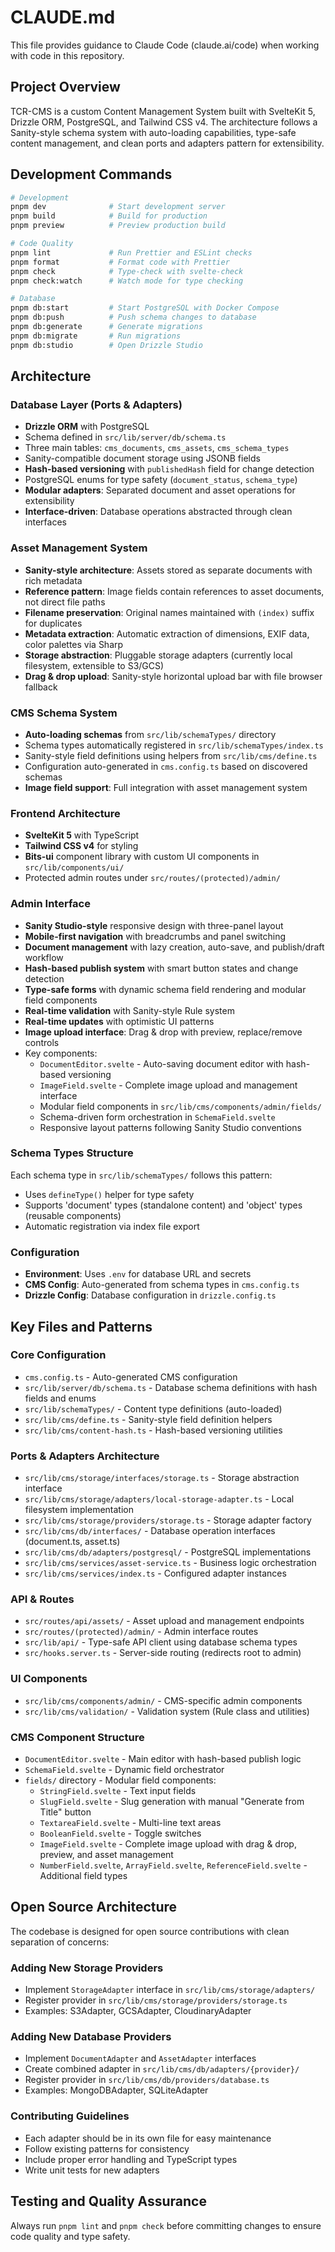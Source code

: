 # CLAUDE.md

This file provides guidance to Claude Code (claude.ai/code) when working with code in this repository.

## Project Overview

TCR-CMS is a custom Content Management System built with SvelteKit 5, Drizzle ORM, PostgreSQL, and Tailwind CSS v4. The architecture follows a Sanity-style schema system with auto-loading capabilities, type-safe content management, and clean ports and adapters pattern for extensibility.

## Development Commands

```bash
# Development
pnpm dev              # Start development server
pnpm build            # Build for production
pnpm preview          # Preview production build

# Code Quality
pnpm lint             # Run Prettier and ESLint checks
pnpm format           # Format code with Prettier
pnpm check            # Type-check with svelte-check
pnpm check:watch      # Watch mode for type checking

# Database
pnpm db:start         # Start PostgreSQL with Docker Compose
pnpm db:push          # Push schema changes to database
pnpm db:generate      # Generate migrations
pnpm db:migrate       # Run migrations
pnpm db:studio        # Open Drizzle Studio
```

## Architecture

### Database Layer (Ports & Adapters)
- **Drizzle ORM** with PostgreSQL
- Schema defined in `src/lib/server/db/schema.ts`
- Three main tables: `cms_documents`, `cms_assets`, `cms_schema_types`
- Sanity-compatible document storage using JSONB fields
- **Hash-based versioning** with `publishedHash` field for change detection
- PostgreSQL enums for type safety (`document_status`, `schema_type`)
- **Modular adapters**: Separated document and asset operations for extensibility
- **Interface-driven**: Database operations abstracted through clean interfaces

### Asset Management System
- **Sanity-style architecture**: Assets stored as separate documents with rich metadata
- **Reference pattern**: Image fields contain references to asset documents, not direct file paths
- **Filename preservation**: Original names maintained with `(index)` suffix for duplicates
- **Metadata extraction**: Automatic extraction of dimensions, EXIF data, color palettes via Sharp
- **Storage abstraction**: Pluggable storage adapters (currently local filesystem, extensible to S3/GCS)
- **Drag & drop upload**: Sanity-style horizontal upload bar with file browser fallback

### CMS Schema System
- **Auto-loading schemas** from `src/lib/schemaTypes/` directory
- Schema types automatically registered in `src/lib/schemaTypes/index.ts`
- Sanity-style field definitions using helpers from `src/lib/cms/define.ts`
- Configuration auto-generated in `cms.config.ts` based on discovered schemas
- **Image field support**: Full integration with asset management system

### Frontend Architecture
- **SvelteKit 5** with TypeScript
- **Tailwind CSS v4** for styling
- **Bits-ui** component library with custom UI components in `src/lib/components/ui/`
- Protected admin routes under `src/routes/(protected)/admin/`

### Admin Interface
- **Sanity Studio-style** responsive design with three-panel layout
- **Mobile-first navigation** with breadcrumbs and panel switching
- **Document management** with lazy creation, auto-save, and publish/draft workflow
- **Hash-based publish system** with smart button states and change detection
- **Type-safe forms** with dynamic schema field rendering and modular field components
- **Real-time validation** with Sanity-style Rule system
- **Real-time updates** with optimistic UI patterns
- **Image upload interface**: Drag & drop with preview, replace/remove controls
- Key components:
  - `DocumentEditor.svelte` - Auto-saving document editor with hash-based versioning
  - `ImageField.svelte` - Complete image upload and management interface
  - Modular field components in `src/lib/cms/components/admin/fields/`
  - Schema-driven form orchestration in `SchemaField.svelte`
  - Responsive layout patterns following Sanity Studio conventions

### Schema Types Structure
Each schema type in `src/lib/schemaTypes/` follows this pattern:
- Uses `defineType()` helper for type safety
- Supports 'document' types (standalone content) and 'object' types (reusable components)
- Automatic registration via index file export

### Configuration
- **Environment**: Uses `.env` for database URL and secrets
- **CMS Config**: Auto-generated from schema types in `cms.config.ts`
- **Drizzle Config**: Database configuration in `drizzle.config.ts`

## Key Files and Patterns

### Core Configuration
- `cms.config.ts` - Auto-generated CMS configuration
- `src/lib/server/db/schema.ts` - Database schema definitions with hash fields and enums
- `src/lib/schemaTypes/` - Content type definitions (auto-loaded)
- `src/lib/cms/define.ts` - Sanity-style field definition helpers
- `src/lib/cms/content-hash.ts` - Hash-based versioning utilities

### Ports & Adapters Architecture
- `src/lib/cms/storage/interfaces/storage.ts` - Storage abstraction interface
- `src/lib/cms/storage/adapters/local-storage-adapter.ts` - Local filesystem implementation
- `src/lib/cms/storage/providers/storage.ts` - Storage adapter factory
- `src/lib/cms/db/interfaces/` - Database operation interfaces (document.ts, asset.ts)
- `src/lib/cms/db/adapters/postgresql/` - PostgreSQL implementations
- `src/lib/cms/services/asset-service.ts` - Business logic orchestration
- `src/lib/cms/services/index.ts` - Configured adapter instances

### API & Routes
- `src/routes/api/assets/` - Asset upload and management endpoints
- `src/routes/(protected)/admin/` - Admin interface routes
- `src/lib/api/` - Type-safe API client using database schema types
- `src/hooks.server.ts` - Server-side routing (redirects root to admin)

### UI Components
- `src/lib/cms/components/admin/` - CMS-specific admin components
- `src/lib/cms/validation/` - Validation system (Rule class and utilities)

### CMS Component Structure
- `DocumentEditor.svelte` - Main editor with hash-based publish logic
- `SchemaField.svelte` - Dynamic field orchestrator
- `fields/` directory - Modular field components:
  - `StringField.svelte` - Text input fields
  - `SlugField.svelte` - Slug generation with manual "Generate from Title" button
  - `TextareaField.svelte` - Multi-line text areas
  - `BooleanField.svelte` - Toggle switches
  - `ImageField.svelte` - Complete image upload with drag & drop, preview, and asset management
  - `NumberField.svelte`, `ArrayField.svelte`, `ReferenceField.svelte` - Additional field types

## Open Source Architecture

The codebase is designed for open source contributions with clean separation of concerns:

### Adding New Storage Providers
- Implement `StorageAdapter` interface in `src/lib/cms/storage/adapters/`
- Register provider in `src/lib/cms/storage/providers/storage.ts`
- Examples: S3Adapter, GCSAdapter, CloudinaryAdapter

### Adding New Database Providers
- Implement `DocumentAdapter` and `AssetAdapter` interfaces
- Create combined adapter in `src/lib/cms/db/adapters/{provider}/`
- Register provider in `src/lib/cms/db/providers/database.ts`
- Examples: MongoDBAdapter, SQLiteAdapter

### Contributing Guidelines
- Each adapter should be in its own file for easy maintenance
- Follow existing patterns for consistency
- Include proper error handling and TypeScript types
- Write unit tests for new adapters

## Testing and Quality Assurance

Always run `pnpm lint` and `pnpm check` before committing changes to ensure code quality and type safety.